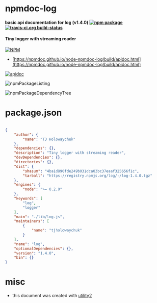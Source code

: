 # npmdoc-log

#### basic api documentation for  log (v1.4.0)  [![npm package](https://img.shields.io/npm/v/npmdoc-log.svg?style=flat-square)](https://www.npmjs.org/package/npmdoc-log) [![travis-ci.org build-status](https://api.travis-ci.org/npmdoc/node-npmdoc-log.svg)](https://travis-ci.org/npmdoc/node-npmdoc-log)

#### Tiny logger with streaming reader

[![NPM](https://nodei.co/npm/log.png?downloads=true&downloadRank=true&stars=true)](https://www.npmjs.com/package/log)

- [https://npmdoc.github.io/node-npmdoc-log/build/apidoc.html](https://npmdoc.github.io/node-npmdoc-log/build/apidoc.html)

[![apidoc](https://npmdoc.github.io/node-npmdoc-log/build/screenCapture.buildCi.browser.%252Ftmp%252Fbuild%252Fapidoc.html.png)](https://npmdoc.github.io/node-npmdoc-log/build/apidoc.html)

![npmPackageListing](https://npmdoc.github.io/node-npmdoc-log/build/screenCapture.npmPackageListing.svg)

![npmPackageDependencyTree](https://npmdoc.github.io/node-npmdoc-log/build/screenCapture.npmPackageDependencyTree.svg)



# package.json

```json

{
    "author": {
        "name": "TJ Holowaychuk"
    },
    "dependencies": {},
    "description": "Tiny logger with streaming reader",
    "devDependencies": {},
    "directories": {},
    "dist": {
        "shasum": "4ba1d890fde249b031dca03bc37eaaf325656f1c",
        "tarball": "https://registry.npmjs.org/log/-/log-1.4.0.tgz"
    },
    "engines": {
        "node": ">= 0.2.0"
    },
    "keywords": [
        "log",
        "logger"
    ],
    "main": "./lib/log.js",
    "maintainers": [
        {
            "name": "tjholowaychuk"
        }
    ],
    "name": "log",
    "optionalDependencies": {},
    "version": "1.4.0",
    "bin": {}
}
```



# misc
- this document was created with [utility2](https://github.com/kaizhu256/node-utility2)
